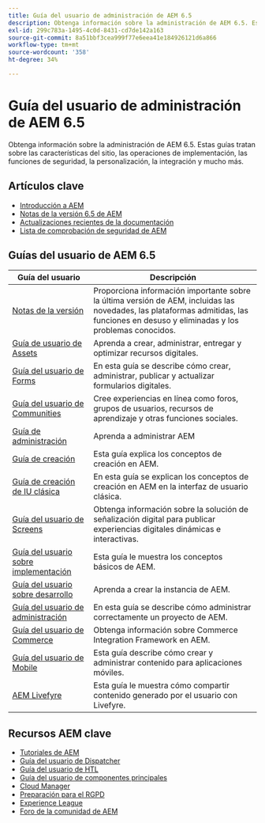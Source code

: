 ```yaml
---
title: Guía del usuario de administración de AEM 6.5
description: Obtenga información sobre la administración de AEM 6.5. Estas guías tratan sobre las características del sitio, las operaciones de implementación, las funciones de seguridad, la personalización, la integración y mucho más.
exl-id: 299c783a-1495-4c0d-8431-cd7de142a163
source-git-commit: 8a51bbf3cea999f77e6eea41e184926121d6a866
workflow-type: tm+mt
source-wordcount: '358'
ht-degree: 34%

---
```


# Guía del usuario de administración de AEM 6.5

Obtenga información sobre la administración de AEM 6.5. Estas guías tratan sobre las características del sitio, las operaciones de implementación, las funciones de seguridad, la personalización, la integración y mucho más.

## Artículos clave

* [Introducción a AEM](https://experienceleague.adobe.com/docs/experience-manager-cloud-service/overview/home.html?lang=es)
* [Notas de la versión 6.5 de AEM](/help/release-notes/home.md)
* [Actualizaciones recientes de la documentación](https://helpx.adobe.com/experience-manager/documentation-updates.html)
* [Lista de comprobación de seguridad de AEM](/help/sites-administering/security-checklist.md)

## Guías del usuario de AEM 6.5

| Guía del usuario | Descripción |
|--- |---|
| [Notas de la versión](/help/release-notes/home.md) | Proporciona información importante sobre la última versión de AEM, incluidas las novedades, las plataformas admitidas, las funciones en desuso y eliminadas y los problemas conocidos. |
| [Guía de usuario de Assets](/help/assets/home.md) | Aprenda a crear, administrar, entregar y optimizar recursos digitales. |
| [Guía del usuario de Forms](/help/forms/home.md) | En esta guía se describe cómo crear, administrar, publicar y actualizar formularios digitales. |
| [Guía del usuario de Communities](/help/communities/home.md) | Cree experiencias en línea como foros, grupos de usuarios, recursos de aprendizaje y otras funciones sociales. |
| [Guía de administración](/help/sites-administering/home.md) | Aprenda a administrar AEM |
| [Guía de creación](/help/sites-authoring/home.md) | Esta guía explica los conceptos de creación en AEM. |
| [Guía de creación de IU clásica](/help/sites-classic-ui-authoring/home.md) | En esta guía se explican los conceptos de creación en AEM en la interfaz de usuario clásica. |
| [Guía del usuario de Screens](https://docs.adobe.com/content/help/es-ES/experience-manager-screens/user-guide/aem-screens-introduction.html) | Obtenga información sobre la solución de señalización digital para publicar experiencias digitales dinámicas e interactivas. |
| [Guía del usuario sobre implementación](/help/sites-deploying/home.md) | Esta guía le muestra los conceptos básicos de AEM. |
| [Guía del usuario sobre desarrollo](/help/sites-developing/home.md) | Aprenda a crear la instancia de AEM. |
| [Guía del usuario de administración](/help/managing/home.md) | En esta guía se describe cómo administrar correctamente un proyecto de AEM. |
| [Guía del usuario de Commerce](/help/commerce/home.md) | Obtenga información sobre Commerce Integration Framework en AEM. |
| [Guía del usuario de Mobile](/help/mobile/home.md) | Esta guía describe cómo crear y administrar contenido para aplicaciones móviles. |
| [AEM Livefyre](https://docs.adobe.com/content/help/en/livefyre/using/home.html) | Esta guía le muestra cómo compartir contenido generado por el usuario con Livefyre. |

## Recursos AEM clave

* [Tutoriales de AEM](https://helpx.adobe.com/experience-manager/kt/index/aem-6-4-videos.html)
* [Guía del usuario de Dispatcher](https://docs.adobe.com/content/help/es-ES/experience-manager-dispatcher/using/dispatcher.html)
* [Guía del usuario de HTL](https://docs.adobe.com/content/help/es-ES/experience-manager-htl/using/overview.html)
* [Guía del usuario de componentes principales](https://docs.adobe.com/content/help/es-ES/experience-manager-core-components/using/introduction.html)
* [Cloud Manager](https://docs.adobe.com/content/help/es-ES/experience-manager-cloud-manager/using/introduction-to-cloud-manager.html)
* [Preparación para el RGPD](/help/managing/data-protection-and-privacy.md)
* [Experience League](https://guided.adobe.com/?promoid=K42KVXHD&amp;mv=other#solutions/experience-manager)
* [Foro de la comunidad de AEM](https://forums.adobe.com/community/experience-cloud/marketing-cloud/experience-manager)
